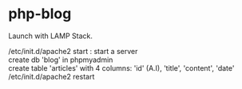 # php-blog
Launch with LAMP Stack.

/etc/init.d/apache2 start : start a server </br>
create db 'blog' in phpmyadmin</br>
create table 'articles' with 4 columns: 'id' (A.I), 'title', 'content', 'date'</br>
/etc/init.d/apache2 restart
